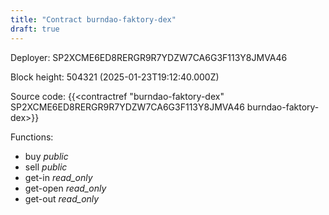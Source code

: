 ```yaml
---
title: "Contract burndao-faktory-dex"
draft: true
---
```

Deployer: SP2XCME6ED8RERGR9R7YDZW7CA6G3F113Y8JMVA46


 



Block height: 504321 (2025-01-23T19:12:40.000Z)

Source code: {{<contractref "burndao-faktory-dex" SP2XCME6ED8RERGR9R7YDZW7CA6G3F113Y8JMVA46 burndao-faktory-dex>}}

Functions:

* buy _public_
* sell _public_
* get-in _read_only_
* get-open _read_only_
* get-out _read_only_

